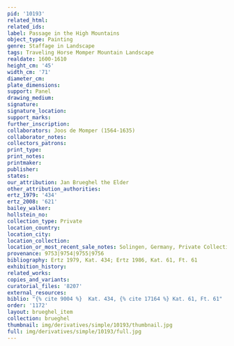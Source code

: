 ```yaml
---
pid: '10193'
related_html: 
related_ids: 
label: Passage in the High Mountains
object_type: Painting
genre: Staffage in Landscape
tags: Traveling Horse Momper Mountain Landscape
realdate: 1600-1610
height_cm: '45'
width_cm: '71'
diameter_cm: 
plate_dimensions: 
support: Panel
drawing_medium: 
signature: 
signature_location: 
support_marks: 
further_inscription: 
collaborators: Joos de Momper (1564-1635)
collaborator_notes: 
collectors_patrons: 
print_type: 
print_notes: 
printmaker: 
publisher: 
states: 
our_attribution: Jan Brueghel the Elder
other_attribution_authorities: 
ertz_1979: '434'
ertz_2008: '621'
bailey_walker: 
hollstein_no: 
collection_type: Private
location_country: 
location_city: 
location_collection: 
location_or_most_recent_sale_notes: Solingen, Germany, Private Collection
provenance: 9753|9754|9755|9756
bibliography: Ertz 1979, Kat. 434; Ertz 1986, Kat. 61, Ft. 61
exhibition_history: 
related_works: 
copies_and_variants: 
curatorial_files: '8207'
external_resources: 
biblio: "{% cite 9004 %}  Kat. 434, {% cite 17164 %} Kat. 61, Ft. 61"
order: '1172'
layout: brueghel_item
collection: brueghel
thumbnail: img/derivatives/simple/10193/thumbnail.jpg
full: img/derivatives/simple/10193/full.jpg
---
```

